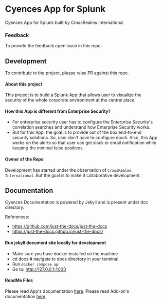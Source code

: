 # Cyences App for Splunk
Cyences App for Splunk built by CrossRealms International


### Feedback
To provide the feedback open issue in this repo.


## Development
To contribute to the project, please raise PR against this repo.

#### About this project
This project is to build a Splunk App that allows user to visualize the security of the whole corporate environment at the central place. 

#### How this App is different from Enterprise Security?
- For enterprise security user has to configure the Enterprise Security's correlation searches and understand how Enterprise Security works. 
- But for this App, the goal is to provide out of the box end-to-end security solutions. So, user don't have to configure much. Also, this App works on the alerts so that user can get slack or email notification while keeping the minimal false positives.

#### Owner of the Repo
Development has started under the observation of `CrossRealms International`. But the goal is to make it collaborative development.


## Documentation
Cyences Documentation is powered by Jekyll and is present under doc directory.

References:
* https://github.com/just-the-docs/just-the-docs
* https://just-the-docs.github.io/just-the-docs/

#### Run jekyll document site locally for development
* Make sure you have docker installed on the machine
* cd docs # navigate to docs directory in your terminal
* Run `docker compose up`
* Go to: http://127.0.0.1:4000


#### ReadMe Files
Please read App's documentation [here](cyences_app_for_splunk/ReadMe.md).
Please read Add-on's documentation [here](TA-cyences/ReadMe.md).
